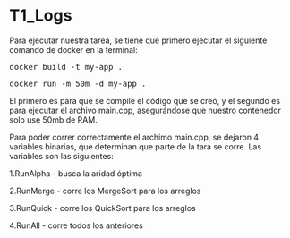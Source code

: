 # T1_Logs

Para ejecutar nuestra tarea, se tiene que primero ejecutar el siguiente comando de docker en la terminal:

<pre>docker build -t my-app .</pre>
<pre>docker run -m 50m -d my-app . </pre>

El primero es para que se compile el código que se creó, y el segundo es para ejecutar el archivo main.cpp, asegurándose que nuestro contenedor solo use 50mb de RAM.

Para poder correr correctamente el archimo main.cpp, se dejaron 4 variables binarias, que determinan que parte de la tara se corre. Las variables son las siguientes:

1.RunAlpha - busca la aridad óptima

2.RunMerge - corre los MergeSort para los arreglos

3.RunQuick - corre los QuickSort para los arreglos

4.RunAll - corre todos los anteriores
